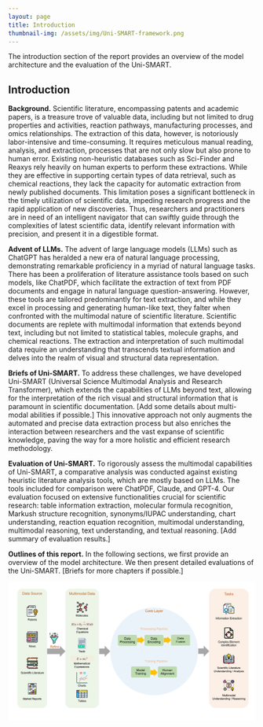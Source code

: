 ```yaml
---
layout: page
title: Introduction
thumbnail-img: /assets/img/Uni-SMART-framework.png
---
```


The introduction section of the report provides an overview of the model architecture and the evaluation of the Uni-SMART.

## Introduction

**Background.**
Scientific literature, encompassing patents and academic papers, is a treasure trove of valuable data, including but not limited to drug properties and activities, reaction pathways, manufacturing processes, and omics relationships. 
The extraction of this data, however, is notoriously labor-intensive and time-consuming. 
It requires meticulous manual reading, analysis, and extraction, processes that are not only slow but also prone to human error.
Existing non-heuristic databases such as Sci-Finder and Reaxys rely heavily on human experts to perform these extractions. 
While they are effective in supporting certain types of data retrieval, such as chemical reactions, they lack the capacity for automatic extraction from newly published documents. 
This limitation poses a significant bottleneck in the timely utilization of scientific data, impeding research progress and the rapid application of new discoveries.
Thus, researchers and practitioners are in need of an intelligent navigator that can swiftly guide through the complexities of latest scientific data, identify relevant information with precision, and present it in a digestible format.

**Advent of LLMs.**
The advent of large language models (LLMs) such as ChatGPT has heralded a new era of natural language processing, demonstrating remarkable proficiency in a myriad of natural language tasks. 
There has been a proliferation of literature assistance tools based on such models, like ChatPDF, which facilitate the extraction of text from PDF documents and engage in natural language question-answering. 
However, these tools are tailored predominantly for text extraction, and while they excel in processing and generating human-like text, they falter when confronted with the multimodal nature of scientific literature.
Scientific documents are replete with multimodal information that extends beyond text, including but not limited to statistical tables, molecule graphs, and chemical reactions. 
The extraction and interpretation of such multimodal data require an understanding that transcends textual information and delves into the realm of visual and structural data representation. 

**Briefs of Uni-SMART.**
To address these challenges, we have developed Uni-SMART (Universal Science Multimodal Analysis and Research Transformer), which extends the capabilities of LLMs beyond text, allowing for the interpretation of the rich visual and structural information that is paramount in scientific documentation. 
[Add some details about multi-modal abilities if possible.]
This innovative approach not only augments the automated and precise data extraction process but also enriches the interaction between researchers and the vast expanse of scientific knowledge, paving the way for a more holistic and efficient research methodology.

**Evaluation of Uni-SMART.**
To rigorously assess the multimodal capabilities of Uni-SMART, a comparative analysis was conducted against existing heuristic literature analysis tools, which are mostly based on LLMs.
The tools included for comparison were ChatPDF, Claude, and GPT-4. 
Our evaluation focused on extensive functionalities crucial for scientific research: table information extraction, molecular formula recognition, Markush structure recognition, synonyms/IUPAC understanding, chart understanding, reaction equation recognition, multimodal understanding, multimodal reasoning, text understanding, and textual reasoning.
[Add summary of evaluation results.]

**Outlines of this report.**
In the following sections, we first provide an overview of the model architecture.
We then present detailed evaluations of the Uni-SMART.
[Briefs for more chapters if possible.]

![Uni-SMART-framework](/assets/img/Uni-SMART-framework.png)
